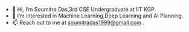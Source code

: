 - 👋 Hi, I’m Soumitra Das,3rd CSE Undergraduate at IIT KGP.
- 👀 I’m interested in Machine Learning,Deep Learning and AI Planning.
- 📫 Reach out to me at soumitradas1999@gmail.com .

<!---
SoumitraDas1999/SoumitraDas1999 is a ✨ special ✨ repository because its `README.md` (this file) appears on your GitHub profile.
You can click the Preview link to take a look at your changes.
--->
